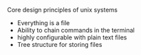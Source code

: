 Core design principles of unix systems
- Everything is a file
- Ability to chain commands in the terminal
- highly configurable with plain text files
- Tree structure for storing files